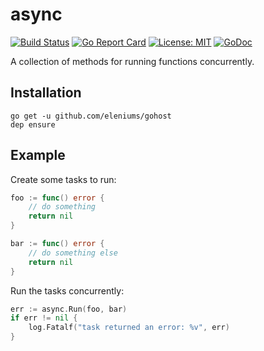 # async

[![Build Status](https://travis-ci.org/eleniums/async.svg?branch=master)](https://travis-ci.org/eleniums/async) [![Go Report Card](https://goreportcard.com/badge/github.com/eleniums/async)](https://goreportcard.com/report/github.com/eleniums/async) [![License: MIT](https://img.shields.io/badge/License-MIT-yellow.svg)](https://github.com/eleniums/async/blob/master/LICENSE) [![GoDoc](https://godoc.org/github.com/eleniums/async?status.svg)](https://godoc.org/github.com/eleniums/async)

A collection of methods for running functions concurrently.

## Installation

```
go get -u github.com/eleniums/gohost
dep ensure
```

## Example

Create some tasks to run:
```go
foo := func() error {
    // do something
	return nil
}

bar := func() error {
    // do something else
	return nil
}
```

Run the tasks concurrently:
```go
err := async.Run(foo, bar)
if err != nil {
	log.Fatalf("task returned an error: %v", err)
}
```
